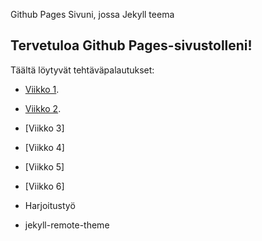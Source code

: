 
Github Pages Sivuni, jossa Jekyll teema
## Tervetuloa Github Pages-sivustolleni!
Täältä löytyvät tehtäväpalautukset:
- [Viikko 1](index.html).
- [Viikko 2](vko2.md).
- [Viikko 3]
- [Viikko 4]
- [Viikko 5]
- [Viikko 6]
- Harjoitustyö

- jekyll-remote-theme
